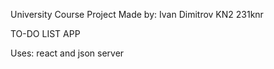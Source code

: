University Course Project
Made by: Ivan Dimitrov KN2 231knr

TO-DO LIST APP

Uses: react and json server